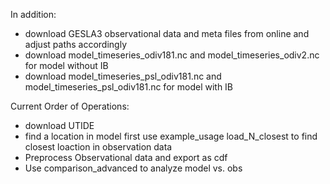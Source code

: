 In addition:
* download GESLA3 observational data and meta files from online and adjust paths accordingly
* download model_timeseries_odiv181.nc and model_timeseries_odiv2.nc for model without IB
* download model_timeseries_psl_odiv181.nc and model_timeseries_psl_odiv181.nc for model with IB

Current Order of Operations:
* download UTIDE
* find a location in model first use example_usage load_N_closest to find closest loaction in observation data
* Preprocess Observational data and export as cdf
* Use comparison_advanced to analyze model vs. obs
